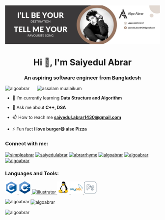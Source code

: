 ![logo](https://github.com/AlgoAbrar/AlgoAbrar/blob/main/1720760255666.jpeg)
<h1 align="center">Hi 👋, I'm Saiyedul Abrar</h1>
<h3 align="center">An aspiring software engineer from Bangladesh</h3>

<img align="right" alt="assalam mualaikum" width="400" src="https://github.com/AlgoAbrar/AlgoAbrar/blob/main/Assalam%20Mualaikum.gif">

<p align="left"> <img src="https://komarev.com/ghpvc/?username=algoabrar&label=Profile%20views&color=0e75b6&style=flat" alt="algoabrar" /> </p>


- 🌱 I’m currently learning **Data Structure and Algorithm**

- 💬 Ask me about **C++, DSA**

- 📫 How to reach me **saiyedul.abrar1430@gmail.com**

- ⚡ Fun fact **I love burger😋 also Pizza**

<h3 align="left">Connect with me:</h3>
<p align="left">
<a href="https://twitter.com/simpleabrar" target="blank"><img align="center" src="https://raw.githubusercontent.com/rahuldkjain/github-profile-readme-generator/master/src/images/icons/Social/twitter.svg" alt="simpleabrar" height="30" width="40" /></a>
<a href="https://linkedin.com/in/saiyedulabrar" target="blank"><img align="center" src="https://raw.githubusercontent.com/rahuldkjain/github-profile-readme-generator/master/src/images/icons/Social/linked-in-alt.svg" alt="saiyedulabrar" height="30" width="40" /></a>
<a href="https://fb.com/abrarrhyme" target="blank"><img align="center" src="https://raw.githubusercontent.com/rahuldkjain/github-profile-readme-generator/master/src/images/icons/Social/facebook.svg" alt="abrarrhyme" height="30" width="40" /></a>
<a href="https://www.hackerrank.com/algoabrar" target="blank"><img align="center" src="https://raw.githubusercontent.com/rahuldkjain/github-profile-readme-generator/master/src/images/icons/Social/hackerrank.svg" alt="algoabrar" height="30" width="40" /></a>
<a href="https://codeforces.com/profile/algoabrar" target="blank"><img align="center" src="https://raw.githubusercontent.com/rahuldkjain/github-profile-readme-generator/master/src/images/icons/Social/codeforces.svg" alt="algoabrar" height="30" width="40" /></a>
<a href="https://www.leetcode.com/algoabrar" target="blank"><img align="center" src="https://raw.githubusercontent.com/rahuldkjain/github-profile-readme-generator/master/src/images/icons/Social/leet-code.svg" alt="algoabrar" height="30" width="40" /></a>
</p>

<h3 align="left">Languages and Tools:</h3>
<p align="left"> <a href="https://www.cprogramming.com/" target="_blank" rel="noreferrer"> <img src="https://raw.githubusercontent.com/devicons/devicon/master/icons/c/c-original.svg" alt="c" width="40" height="40"/> </a> <a href="https://www.w3schools.com/cpp/" target="_blank" rel="noreferrer"> <img src="https://raw.githubusercontent.com/devicons/devicon/master/icons/cplusplus/cplusplus-original.svg" alt="cplusplus" width="40" height="40"/> </a> <a href="https://www.adobe.com/in/products/illustrator.html" target="_blank" rel="noreferrer"> <img src="https://www.vectorlogo.zone/logos/adobe_illustrator/adobe_illustrator-icon.svg" alt="illustrator" width="40" height="40"/> </a> <a href="https://www.linux.org/" target="_blank" rel="noreferrer"> <img src="https://raw.githubusercontent.com/devicons/devicon/master/icons/linux/linux-original.svg" alt="linux" width="40" height="40"/> </a> <a href="https://www.mysql.com/" target="_blank" rel="noreferrer"> <img src="https://raw.githubusercontent.com/devicons/devicon/master/icons/mysql/mysql-original-wordmark.svg" alt="mysql" width="40" height="40"/> </a> <a href="https://www.photoshop.com/en" target="_blank" rel="noreferrer"> <img src="https://raw.githubusercontent.com/devicons/devicon/master/icons/photoshop/photoshop-line.svg" alt="photoshop" width="40" height="40"/> </a> </p>

<p><img align="left" src="https://github-readme-stats.vercel.app/api/top-langs?username=algoabrar&show_icons=true&locale=en&layout=compact" alt="algoabrar" /></p>

<p>&nbsp;<img align="center" src="https://github-readme-stats.vercel.app/api?username=algoabrar&show_icons=true&locale=en" alt="algoabrar" /></p>

<p><img align="center" src="https://github-readme-streak-stats.herokuapp.com/?user=algoabrar&" alt="algoabrar" /></p>
